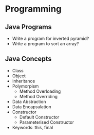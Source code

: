 # Programming

## Java Programs
- Write a program for inverted pyramid?
- Write a program to sort an array?

## Java Concepts
- Class
- Object
- Inheritance
- Polymorpism
  - Method Overloading
  - Method Overriding
- Data Abstraction
- Data Encapsulation
- Constructor
  - Default Constructor
  - Parameterised Constructor
- Keywords: this, final
